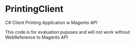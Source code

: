 # PrintingClient
C# Client Printing Application w Magento API

This code is for evaluation puposes and will not work without WebReference to Magento API
